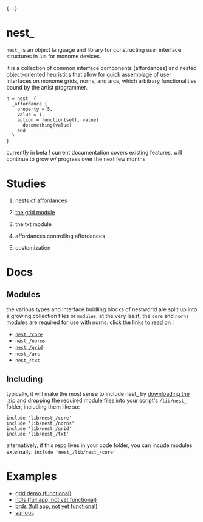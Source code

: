 `{.:}`

# nest_

`nest_` is an object language and library for constructing user interface structures in lua for monome devices. 

it is a collection of common interface components (affordances) and nested object-oriented heuristics that allow for quick assemblage of user interfaces on monome grids, norns, and arcs, which arbitrary functionalities bound by the artist programmer.

```
n = nest_ {
  _affordance {
    property = 5,
    value = 1,
    action = function(self, value)
      dosomething(value)
    end
  }
}
```

currently in beta ! current documentation covers existing features, will continue to grow w/ progress over the next few months

# Studies

1. [nests of affordances](./study/study1.md)

2. [the grid module](./study/study2.md)

3. the txt module

4. affordances controlling affordances

5. customization

# Docs

## Modules

the various types and interface buidling blocks of nestworld are split up into a growing collection files or `modules`. at the very least, the `core` and `norns` modules are required for use with norns. click the links to read on !


- [`nest_/core`](./doc/core.md)
- `nest_/norns`
- [`nest_/grid`](./doc/grid.md)
- `nest_/arc`
- `nest_/txt`


## Including

typically, it will make the most sense to include nest_ by [downloading the .zip](https://github.com/andr-ew/nest_/archive/master.zip) and dropping the required module files into your script's `/lib/nest_` folder, including them like so:

```
include 'lib/nest_/core'
include 'lib/nest_/norns'
include 'lib/nest_/grid'
include 'lib/nest_/txt'
```

alternatively, if this repo lives in your code folder, you can incude modules externally: `include 'nest_/lib/nest_/core'`

# Examples

- [grid demo (functional)](https://github.com/andr-ew/nest_/blob/master/examples/grid.lua)
- [ndls (full app, not yet functional)](https://github.com/andr-ew/ndls/blob/master/ndls.lua)
- [brds (full app, not yet functional)](https://github.com/andr-ew/brds/blob/main/brds.lua)
- [various](https://github.com/andr-ew/nest_/tree/master/examples)
